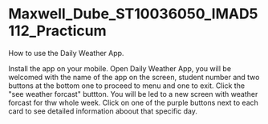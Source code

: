 # Maxwell_Dube_ST10036050_IMAD5112_Practicum
How to use the Daily Weather App.

Install the app on your mobile.
Open Daily Weather App, you will be welcomed with the name of the app on the screen, student number and two buttons at the bottom one to proceed to menu and one to exit.
Click the "see weather forcast" buttton.
You will be led to a new screen with weather forcast for thw whole week.
Click on one of the purple buttons next to each card to see detailed information aboout that specific day.
